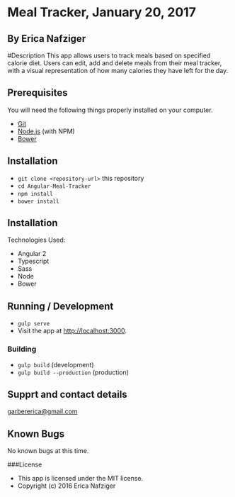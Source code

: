 # Meal Tracker, January 20, 2017

## By Erica Nafziger

#Description
This app allows users to track meals based on specified calorie diet. Users can edit, add and delete meals from their meal tracker, with a visual representation of how many calories they have left for the day. 

## Prerequisites

You will need the following things properly installed on your computer.

* [Git](http://git-scm.com/)
* [Node.js](http://nodejs.org/) (with NPM)
* [Bower](http://bower.io/)

## Installation

* `git clone <repository-url>` this repository
* `cd Angular-Meal-Tracker`
* `npm install`
* `bower install`

## Installation
Technologies Used:
* Angular 2
* Typescript
* Sass
* Node
* Bower


## Running / Development

* `gulp serve`
* Visit the app at [http://localhost:3000](http://localhost:3000/).

### Building

* `gulp build` (development)
* `gulp build --production` (production)

## Supprt and contact details

garbererica@gmail.com

## Known Bugs

No known bugs at this time.

###License

* This app is licensed under the MIT license.
* Copyright (c) 2016 Erica Nafziger
